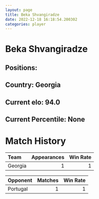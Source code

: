 ```yaml
---  
layout: page  
title: Beka Shvangiradze  
date: 2022-12-18 16:18:54.200302  
categories: player  
---
```

# Beka Shvangiradze

## Positions: 

## Country: Georgia

## Current elo: 94.0

## Current Percentile: None

# Match History


| Team    |   Appearances |   Win Rate |
|:--------|--------------:|-----------:|
| Georgia |             1 |          1 |

| Opponent   |   Matches |   Win Rate |
|:-----------|----------:|-----------:|
| Portugal   |         1 |          1 |